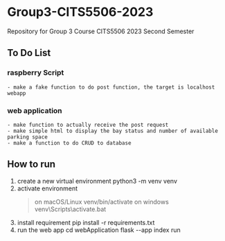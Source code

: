 # Group3-CITS5506-2023
Repository for Group 3 Course CITS5506 2023 Second Semester

## To Do List
### raspberry Script
    - make a fake function to do post function, the target is localhost webapp

### web application    
    - make function to actually receive the post request
    - make simple html to display the bay status and number of available parking space
    - make a function to do CRUD to database

## How to run
1. create a new virtual environment
    python3 -m venv venv
2. activate environment
    > on macOS/Linux
        venv/bin/activate
    > on windows
        venv\Scripts\activate.bat
3. install requirement
    pip install -r requirements.txt
4. run the web app
    cd webApplication
    flask --app index run
